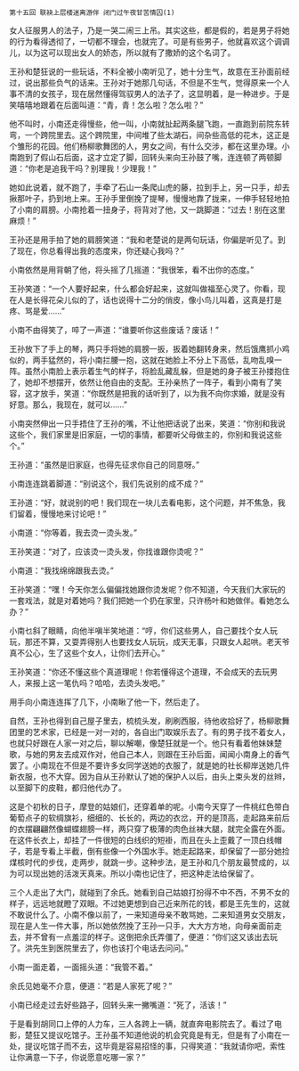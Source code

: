     第十五回 联袂上层楼迷离游伴 闭门过午夜甘苦情囚(1) 

   女人征服男人的法子，乃是一哭二闹三上吊。其实这些，都是假的，若是男子将她的行为看得透彻了，一切都不理会，也就完了。可是有些男子，他就喜欢这个调调儿，以为这可以现出女人的娇态，所以就有了撒娇的这个名词了。

   王孙和楚狂说的一些玩话，不料全被小南听见了，她十分生气，故意在王孙面前经过，说出那些负气的话来。王孙对于她那几句话，不但是不生气，觉得原来一个人事不清的女孩子，现在居然懂得驾驭男人的法子了，这显明着，是一种进步。于是笑嘻嘻地跟着在后面叫道：“青，青！怎么啦？怎么啦？”

   他不叫时，小南还走得慢些，他一叫，小南就扯起两条腿飞跑，一直跑到前院东转弯，一个跨院里去。这个跨院里，中间堆了些太湖石，间杂些高低的花木，这正是个雏形的花园。他们杨柳歌舞团的人，男女之间，有什么交涉，都在这里办理。小南跑到了假山石后面，这才立定了脚，回转头来向王孙鼓了嘴，连连顿了两顿脚道：“你老是追我干吗？别理我！少理我！”

   她如此说着，就不跑了，手牵了石山一条爬山虎的藤，拉到手上，另一只手，却去揪那叶子，扔到地上来。王孙手里倒挽了提琴，慢慢地靠了拢来，一伸手轻轻地拍了小南的肩膀。小南抢着一扭身子，将背对了他，又一跳脚道：“过去！别在这里麻烦！”

   王孙还是用手拍了她的肩膀笑道：“我和老楚说的是两句玩话，你偏是听见了。到了现在，你总看得出我的态度来，你还疑心我吗？”

   小南依然是用背朝了他，将头摇了几摇道：“我很笨，看不出你的态度。”

   王孙笑道：“一个人要好起来，什么都会好起来，这就叫做福至心灵了。你看，现在人是长得花朵儿似的了，话也说得十二分的俏皮，像小鸟儿叫着，这真是打是疼、骂是爱……”

   小南不由得笑了，啐了一声道：“谁要听你这些废话？废话！”

   王孙放下了手上的琴，两只手将她的肩膀一扳，扳着她翻转身来，然后饿鹰抓小鸡似的，两手猛然的，将小南拦腰一抱，这就在她脸上不分上下高低，乱吻乱嗅一阵。虽然小南脸上表示着生气的样子，将脸乱藏乱躲，但是她的身子被王孙搂抱住了，她却不想摆开，依然让他自由的支配。王孙亲热了一阵子，看到小南有了笑容，这才放手，笑道：“你既然是把我的话听到了，以为我不向你求婚，就是没有好意。那么，我现在，就可以……”

   小南突然伸出一只手捂住了王孙的嘴，不让他把话说了出来，笑道：“你别和我说这些个，我们家里是旧家庭，一切的事情，都要听父母做主的，你别和我说这些个。”

   王孙道：“虽然是旧家庭，也得先征求你自己的同意呀。”

   小南连连跳着脚道：“别说这个，我们先说别的成不成？”

   王孙道：“好，就说别的吧！我们现在一块儿去看电影，这个问题，并不焦急，我们留着，慢慢地来讨论吧！”

   小南道：“你等着，我去烫一烫头发。”

   王孙笑道：“对了，应该烫一烫头发，你找谁跟你烫呢？”

   小南道：“我找绵绵跟我去烫。”

   王孙笑道：“嘿！今天你怎么偏偏找她跟你烫发呢？你不知道，今天我们大家玩的一套戏法，就是对着她吗？我们把她一个扔在家里，只许杨叶和她做伴。看她怎么办？”

   小南乜斜了眼睛，向他半嗔半笑地道：“哼，你们这些男人，自己要找个女人玩玩，那还不算，又耍弄得别人也要找女人玩玩，成天无事，只跟女人起哄。老天爷真不公心，生了这些个女人，让你们去开心。”

   王孙笑道：“你还不懂这些个真道理呢！你若懂得这个道理，不会成天的去玩男人，来报上这一笔仇吗？哈哈，去烫头发吧。”

   用手向小南连连挥了几下，小南瞅了他一下，然后走了。

   自然，王孙也得到自己屋子里去，梳梳头发，刷刷西服，待他收拾好了，杨柳歌舞团里的艺术家，已经是一对一对的，各自出门取娱乐去了。有的男子找不着女人，也就只好跟在人家一对之后，聊以解嘲，像楚狂就是一个。他只有看着他妹妹楚歌，与她的男友去成双作对，他自己本人，则跟在王孙后面，闻闻小南身上的香气罢了。小南现在不但是不要许多女同学送她的衣服了，就是她的社长柳岸送她几件新衣服，也不大穿。因为自从王孙默认了她的保护人以后，由头上束头发的丝辫，以至脚下的皮鞋，都归他代办了。

   这是个初秋的日子，摩登的姑娘们，还穿着单的呢。小南今天穿了一件桃红色带白葡萄点子的软绸旗衫，细细的、长长的，两边的衣岔，开的是顶高，走起路来前后的衣摆翩翩然像蝴蝶翅膀一样，两只穿了极薄的肉色丝袜大腿，就完全露在外面。在这件长衣上，却挂了一件很短的白线织的短褂，而且在头上歪戴了一顶白线帽子，若是专看上半截，倒有些像一个外国水手。她走起路来，却保留了一部分她捡煤核时代的步伐，走两步，就跳一步。这种步法，是王孙和几个朋友最赞成的，以为可以现出她的活泼天真来。所以小南也记住了，把这种走法给保留了。

   三个人走出了大门，就碰到了余氏。她看到自己姑娘打扮得不中不西，不男不女的样子，远远地就瞪了双眼。不过她更想到自己近来所花的钱，都是王先生的，这就不敢说什么了。小南不像以前了，一来知道母亲不敢骂她，二来知道男女交朋友，现在是人生一件大事，所以她依然挽了王孙一只手，大大方方地，向母亲面前走去，并不曾有一点羞涩的样子。这倒把余氏弄僵了，便道：“你们这又该出去玩了。洪先生到医院里去了，你也该打个电话去问问。”

   小南一面走着，一面摇头道：“我管不着。”

   余氏见她毫不介意，便道：“若是人家死了呢？”

   小南已经走过去好些路子，回转头来一撇嘴道：“死了，活该！”

   于是看到胡同口上停的人力车，三人各跨上一辆，就直奔电影院去了。看过了电影，楚狂又提议吃馆子。王孙虽不知道他说的机会究竟是有无，但是有了小南在一处，提议吃馆子而不去，这毕竟是容易招怪的事，只得笑道：“我就请你吧，索性让你满意一下子，你说愿意吃哪一家？”

